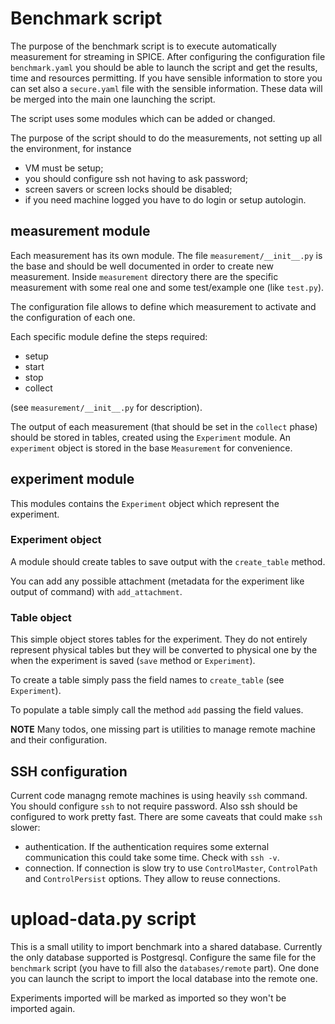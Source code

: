 Benchmark script
================

The purpose of the benchmark script is to execute automatically measurement
for streaming in SPICE.
After configuring the configuration file `benchmark.yaml` you should
be able to launch the script and get the results, time and resources
permitting.
If you have sensible information to store you can set also a
`secure.yaml` file with the sensible information. These data will
be merged into the main one launching the script.

The script uses some modules which can be added or changed.

The purpose of the script should to do the measurements, not setting
up all the environment, for instance

 * VM must be setup;
 * you should configure ssh not having to ask password;
 * screen savers or screen locks should be disabled;
 * if you need machine logged you have to do login or setup
   autologin.

measurement module
------------------
Each measurement has its own module. The file
`measurement/__init__.py` is the base and should be well documented in
order to create new measurement. Inside `measurement` directory there
are the specific measurement with some real one and some test/example
one (like `test.py`).

The configuration file allows to define which measurement to activate
and the configuration of each one.

Each specific module define the steps required:

 * setup
 * start
 * stop
 * collect

(see `measurement/__init__.py` for description).

The output of each measurement (that should be set in the `collect`
phase) should be stored in tables, created using the `Experiment`
module. An `experiment` object is stored in the base `Measurement` for
convenience.

experiment module
-----------------
This modules contains the `Experiment` object which represent the
experiment.


### Experiment object
A module should create tables to save output with the `create_table`
method.

You can add any possible attachment (metadata for the experiment like
output of command) with `add_attachment`.

### Table object
This simple object stores tables for the experiment. They do not
entirely represent physical tables but they will be converted to
physical one by the when the experiment is saved (`save` method or
`Experiment`).

To create a table simply pass the field names to `create_table` (see
`Experiment`).

To populate a table simply call the method `add` passing the field
values.

**NOTE**
Many todos, one missing part is utilities to manage remote machine and
their configuration.

SSH configuration
-----------------
Current code managng remote machines is using heavily `ssh` command.
You should configure `ssh` to not require password.
Also ssh should be configured to work pretty fast.
There are some caveats that could make `ssh` slower:

 * authentication. If the authentication requires some external
   communication this could take some time. Check with `ssh -v`.
 * connection. If connection is slow try to use `ControlMaster`,
   `ControlPath` and `ControlPersist` options. They allow to reuse
   connections.


upload-data.py script
=====================

This is a small utility to import benchmark into a shared database.
Currently the only database supported is Postgresql. Configure the
same file for the `benchmark` script (you have to fill also the
`databases/remote` part). One done you can launch the script to
import the local database into the remote one.

Experiments imported will be marked as imported so they won't be
imported again.
